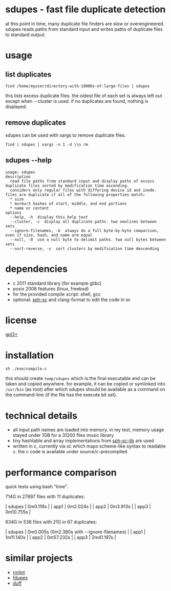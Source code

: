 # sdupes - fast file duplicate detection

at this point in time, many duplicate file finders are slow or overengineered. sdupes reads paths from standard input and writes paths of duplicate files to standard output.

# usage

## list duplicates
~~~
find /home/myuser/directory-with-10000s-of-large-files | sdupes
~~~

this lists excess duplicate files. the oldest file of each set is always left out except when --cluster is used.
if no duplicates are found, nothing is displayed.

## remove duplicates

sdupes can be used with xargs to remove duplicate files:
~~~
find | sdupes | xargs -n 1 -d \\n rm
~~~

## sdupes --help
~~~
usage: sdupes
description
  read file paths from standard input and display paths of excess duplicate files sorted by modification time ascending.
  considers only regular files with differing device id and inode. files are duplicate if all of the following properties match:
  * size
  * murmur3 hashes of start, middle, and end portions
  * name or content
options
  --help, -h  display this help text
  --cluster, -c  display all duplicate paths. two newlines between sets
  --ignore-filenames, -b  always do a full byte-by-byte comparison, even if size, hash, and name are equal
  --null, -0  use a null byte to delimit paths. two null bytes between sets
  --sort-reverse, -s  sort clusters by modification time descending
~~~

# dependencies
* c 2011 standard library (for example glibc)
* posix 2008 features (linux, freebsd)
* for the provided compile script: shell, gcc
* optional: [sph-sc](https://github.com/sph-mn/sph-sc) and clang-format to edit the code in sc

# license
[gpl3+](https://www.gnu.org/licenses/gpl-3.0.txt)

# installation
~~~
sh ./exe/compile-c
~~~
this should create `temp/sdupes` which is the final executable and can be taken and copied anywhere. for example, it can be copied or symlinked into `/usr/bin` (as root) after which sdupes should be available as a command on the command-line (if the file has the execute bit set).

# technical details
* all input path names are loaded into memory. in my test, memory usage stayed under 1GB for a 31200 files music library
* tiny hashtable and array implementations from [sph-sc-lib](https://github.com/sph-mn/sph-sc-lib) are used
* written in c, currently via sc which maps scheme-like syntax to readable c. the c code is available under source/c-precompiled

# performance comparison
quick tests using bash "time".

714G in 27697 files with 11 duplicates:

| sdupes | 0m0.119s |
| app1 | 0m2.024s |
| app2 | 0m3.913s |
| app3 | 0m10.755s |

634G in 538 files with 21G in 67 duplicates:

| sdupes | 0m0.005s (0m2.380s with --ignore-filenames) |
| app1 | 1m11.140s |
| app2 | 0m57.232s |
| app3 | 2m41.197s |

# similar projects
* [rmlint](https://github.com/sahib/rmlint)
* [fdupes](https://github.com/adrianlopezroche/fdupes)
* [duff](https://github.com/jcburley/duff)